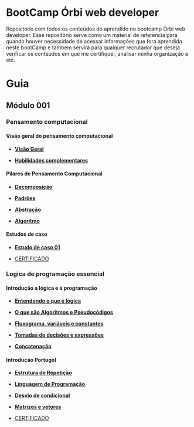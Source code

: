 # BootCamp Órbi web developer
Repositório com todos os conteúdos do aprendido no bootcamp Órbi web developer.
Esse repositório serve como um material de referencia para quando houver necessidade de acessar informações que fora aprendida neste
bootCamp e também servirá para qualquer recrutador que deseja verificar os conteúdos em que me certifiquei, analisar minha organização e etc.

# Guia  

## Módulo 001
### Pensamento computacional
#### Visão geral do pensamento computacional

- [**Visão Geral**](/docs/modulo001/curso001-pensamento-computacional/mod001/content001.md)

- [**Habilidades complementares**](/docs/modulo001/curso001-pensamento-computacional/mod001/content002.md)

#### Pilares de Pensamento Computacional

- [**Decomposição**](/docs/modulo001/curso001-pensamento-computacional/mod002/content001.md)

- [**Padrões**](/docs/modulo001/curso001-pensamento-computacional/mod002/content002.md)

- [**Abstração**](/docs/modulo001/curso001-pensamento-computacional/mod002/content003.md)

- [**Algoritmo**](/docs/modulo001/curso001-pensamento-computacional/mod002/content004.md)

#### Estudos de caso

- [**Estudo de caso 01**](/docs/modulo001/curso001-pensamento-computacional/mod003/content001.md)

- [CERTIFICADO](/docs/assets/certificates/pensamento-computacional-42D59789.pdf)

### Logica de programação essencial
#### Introdução a lógica e á programação

- [**Entendendo o que é lógica**](/docs/modulo001/curso002-logica-programacao/mod001/content001.md)

- [**O que são Algoritmos e Pseudocódigos**](/docs/modulo001/curso002-logica-programacao/mod001/content002.md)

- [**Fluxograma, variáveis e constantes**](/docs/modulo001/curso002-logica-programacao/mod001/content003.md)


- [**Tomadas de decisões e expressões**](/docs/modulo001/curso002-logica-programacao/mod001/content004.md)

- [**Concatenação**](/docs/modulo001/curso002-logica-programacao/mod001/content005.md)

#### Introdução Portugol

- [**Estrutura de Repetição**](/docs/modulo001/curso002-logica-programacao/mod002/content006.md)

- [**Linguagem de Programação**](/docs/modulo001/curso002-logica-programacao/mod002/content007.md)

- [**Desvio de condicional**](/docs/modulo001/curso002-logica-programacao/mod002/content008.md)

- [**Matrizes e vetores**](/docs/modulo001/curso002-logica-programacao/mod002/content009.md)

- [CERTIFICADO](/docs/assets/certificates/logica-programa%C3%A7%C3%A3o-essencial-4BF9848B.pdf)




